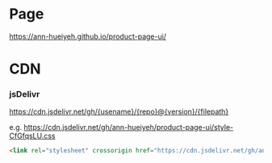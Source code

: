 # Page

https://ann-hueiyeh.github.io/product-page-ui/

# CDN

### jsDelivr

https://cdn.jsdelivr.net/gh/{usename}/{repo}@{version}/{filepath}

e.g.
https://cdn.jsdelivr.net/gh/ann-hueiyeh/product-page-ui/style-CfGfqsLU.css

```html
<link rel="stylesheet" crossorigin href="https://cdn.jsdelivr.net/gh/ann-hueiyeh/product-page-ui/style-CfGfqsLU.css" />
```
